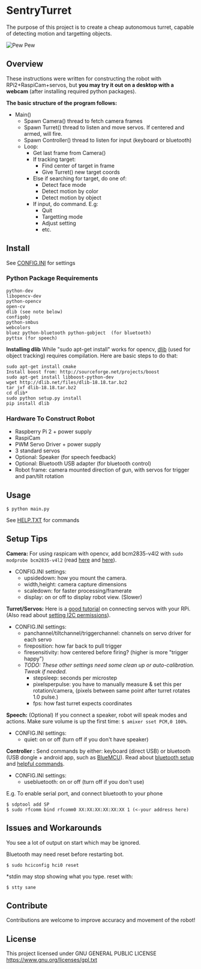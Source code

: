 # SentryTurret

The purpose of this project is to create a cheap autonomous turret, capable of detecting motion and targetting objects.

![Pew Pew](https://raw.githubusercontent.com/steve-vincent/SentryTurret/master/robot.png "Working Example")

## Overview

These instructions were written for constructing the robot with RPi2+RaspiCam+servos, but **you may try it out on a desktop with a webcam** (after installing required python packages).

**The basic structure of the program follows:**
- Main()
    - Spawn Camera() thread to fetch camera frames
    - Spawn Turret() thread to listen and move servos. If centered and armed, will fire.
    - Spawn Controller() thread to listen for input (keyboard or bluetooth)
    - Loop:
        - Get last frame from Camera()
        - If tracking target:
            - Find center of target in frame
            - Give Turret() new target coords
        - Else if searching for target, do one of:
            - Detect face mode
            - Detect motion by color
            - Detect motion by object
        - If input, do command. E.g:
            - Quit
            - Targetting mode
            - Adjust setting
            - etc.

## Install

See [CONFIG.INI](https://github.com/steve-vincent/SentryTurret/blob/master/config.ini)  for settings

### Python Package Requirements
~~~
python-dev
libopencv-dev
python-opencv
open-cv
dlib (see note below)
configobj
python-smbus
webcolors
bluez python-bluetooth python-gobject  (for bluetooth)
pyttsx (for speech)
~~~

**Installing dlib**
While "sudo apt-get install" works for opencv, [dlib](http://dlib.net) (used for object tracking) requires compilation. Here are basic steps to do that:
~~~
sudo apt-get install cmake
Install boost from: http://sourceforge.net/projects/boost
sudo apt-get install libboost-python-dev
wget http://dlib.net/files/dlib-18.18.tar.bz2
tar jxf dlib-18.18.tar.bz2
cd dlib*
sudo python setup.py install
pip install dlib
~~~

### Hardware To Construct Robot
- Raspberry Pi 2 + power supply
- RaspiCam
- PWM Servo Driver + power supply
- 3 standard servos
- Optional: Speaker (for speech feedback)
- Optional: Bluetooth USB adapter (for bluetooth control)
- Robot frame: camera mounted direction of gun, with servos for trigger and pan/tilt rotation

## Usage

`$ python main.py`

See [HELP.TXT](https://github.com/steve-vincent/SentryTurret/blob/master/help.txt)  for commands

## Setup Tips

**Camera:**
For using raspicam with opencv, add bcm2835-v4l2 with `sudo modprobe bcm2835-v4l2` (read [here](http://raspberrypi.stackexchange.com/questions/17068/using-opencv-with-raspicam-and-python)  and [here](https://www.raspberrypi.org/forums/viewtopic.php?f=43&t=94381)).
- CONFIG.INI settings: 
    - upsidedown: how you mount the camera.
    - width,height: camera capture dimensions
    - scaledown: for faster processing/framerate
    - display: on or off to display robot view. (Slower)

**Turret/Servos:**
Here is a [good tutorial](https://learn.adafruit.com/adafruit-16-channel-servo-driver-with-raspberry-pi) on connecting servos with your RPi. (Also read about [setting I2C permissions](http://www.raspberrypi.org/forums/viewtopic.php?p=238003#p238003)).
- CONFIG.INI settings: 
    - panchannel/tiltchannel/triggerchannel: channels on servo driver for each servo
    - fireposition: how far back to pull trigger
    - firesensitivity: how centered before firing? (higher is more "trigger happy")
    - *TODO: These other settings need some clean up or auto-calibration. Tweak if needed.*
        - stepsleep: seconds per microstep
        - pixelsperpulse: you have to manually measure & set this per rotation/camera, (pixels between same point after turret rotates 1.0 pulse.)
        - fps: how fast turret expects coordinates


**Speech:** (Optional)
If you connect a speaker, robot will speak modes and actions. Make sure volume is up the first time: `$ amixer sset PCM,0 100%`. 
- CONFIG.INI settings: 
    - quiet: on or off (turn off if you don't have speaker)

**Controller :** 
Send commands by either: keyboard (direct USB) or bluetooth (USB dongle + android app, such as [BlueMCU](https://play.google.com/store/apps/details?id=com.bluetooth.BlueMCU&hl=en)). Read about [bluetooth setup](https://github.com/metachris/android-bluetooth-spp) and [helpful commands](https://www.raspberrypi.org/forums/viewtopic.php?p=521067).
- CONFIG.INI settings: 
    - usebluetooth: on or off (turn off if you don't use)

E.g. To enable serial port, and connect bluetooth to your phone
~~~
$ sdptool add SP
$ sudo rfcomm bind rfcomm0 XX:XX:XX:XX:XX:XX 1 (<-your address here)
~~~

## Issues and Workarounds

You see a lot of output on start which may be ignored.

Bluetooth may need reset before restarting bot.
~~~
$ sudo hciconfig hci0 reset
~~~

*stdin may stop showing what you type. reset with:
~~~
$ stty sane
~~~

## Contribute

Contributions are welcome to improve accuracy and movement of the robot!

## License

This project licensed under GNU GENERAL PUBLIC LICENSE
https://www.gnu.org/licenses/gpl.txt

